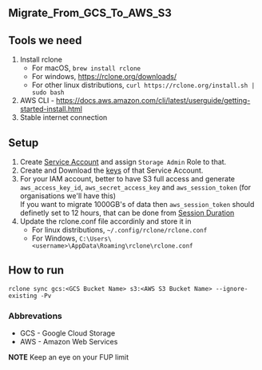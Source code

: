 ## Migrate_From_GCS_To_AWS_S3
## Tools we need
1. Install rclone <br />
    * For macOS, `brew install rclone` <br />
    * For windows, https://rclone.org/downloads/ <br />
    * For other linux distributions, `curl https://rclone.org/install.sh | sudo bash` <br />
2. AWS CLI - https://docs.aws.amazon.com/cli/latest/userguide/getting-started-install.html
3. Stable internet connection

## Setup
1. Create [Service Account](https://cloud.google.com/iam/docs/creating-managing-service-accounts) and assign `Storage Admin` Role to that.
2. Create and Download the [keys](https://cloud.google.com/iam/docs/creating-managing-service-account-keys) of that Service Account.
2. For your IAM account, better to have S3 full access and generate `aws_access_key_id`, `aws_secret_access_key` and `aws_session_token` (for organisations we'll have this) <br />
    If you want to migrate 1000GB's of data then `aws_session_token` should definetly set to 12 hours, that can be done from [Session Duration](https://docs.aws.amazon.com/singlesignon/latest/userguide/howtosessionduration.html)
3. Update the rclone.conf file accordinly and store it in 
   * For linux distributions, `~/.config/rclone/rclone.conf`
   * For Windows, `C:\Users\<username>\AppData\Roaming\rclone\rclone.conf`

## How to run
`rclone sync gcs:<GCS Bucket Name> s3:<AWS S3 Bucket Name> --ignore-existing -Pv`

### Abbrevations
* GCS - Google Cloud Storage
* AWS - Amazon Web Services

**NOTE**
Keep an eye on your FUP limit